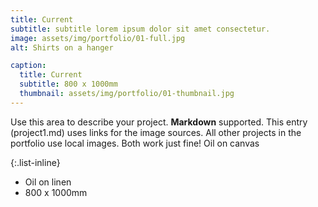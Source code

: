 ```yaml
---
title: Current
subtitle: subtitle lorem ipsum dolor sit amet consectetur.
image: assets/img/portfolio/01-full.jpg
alt: Shirts on a hanger

caption:
  title: Current
  subtitle: 800 x 1000mm
  thumbnail: assets/img/portfolio/01-thumbnail.jpg
---
```

Use this area to describe your project. **Markdown** supported. This entry (project1.md) uses links for the image sources. All other projects in the portfolio use local images. Both work just fine! Oil on canvas

{:.list-inline}
- Oil on linen
- 800 x 1000mm



